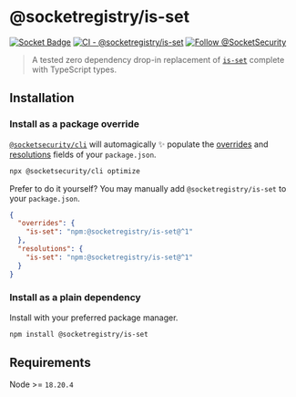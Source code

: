 # @socketregistry/is-set

[![Socket Badge](https://socket.dev/api/badge/npm/package/@socketregistry/is-set)](https://socket.dev/npm/package/@socketregistry/is-set)
[![CI - @socketregistry/is-set](https://github.com/SocketDev/socket-registry-js/actions/workflows/test.yml/badge.svg)](https://github.com/SocketDev/socket-registry-js/actions/workflows/test.yml)
[![Follow @SocketSecurity](https://img.shields.io/twitter/follow/SocketSecurity?style=social)](https://twitter.com/SocketSecurity)

> A tested zero dependency drop-in replacement of
> [`is-set`](https://www.npmjs.com/package/is-set) complete with TypeScript
> types.

## Installation

### Install as a package override

[`@socketsecurity/cli`](https://www.npmjs.com/package/@socketsecurity/cli) will
automagically :sparkles: populate the
[overrides](https://docs.npmjs.com/cli/v9/configuring-npm/package-json#overrides)
and [resolutions](https://yarnpkg.com/configuration/manifest#resolutions) fields
of your `package.json`.

```sh
npx @socketsecurity/cli optimize
```

Prefer to do it yourself? You may manually add `@socketregistry/is-set` to your
`package.json`.

```json
{
  "overrides": {
    "is-set": "npm:@socketregistry/is-set@^1"
  },
  "resolutions": {
    "is-set": "npm:@socketregistry/is-set@^1"
  }
}
```

### Install as a plain dependency

Install with your preferred package manager.

```sh
npm install @socketregistry/is-set
```

## Requirements

Node >= `18.20.4`
